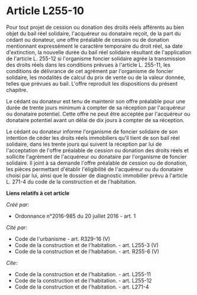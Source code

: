 # Article L255-10

Pour tout projet de cession ou donation des droits réels afférents au bien objet du bail réel solidaire, l'acquéreur ou
donataire reçoit, de la part du cédant ou donateur, une offre préalable de cession ou de donation mentionnant expressément le
caractère temporaire du droit réel, sa date d'extinction, la nouvelle durée du bail réel solidaire résultant de l'application
de l'article L. 255-12 si l'organisme foncier solidaire agrée la transmission des droits réels dans les conditions prévues à
l'article L. 255-11, les conditions de délivrance de cet agrément par l'organisme de foncier solidaire, les modalités de
calcul du prix de vente ou de la valeur donnée, telles que prévues au bail. L'offre reproduit les dispositions du présent
chapitre. 

Le cédant ou donateur est tenu de maintenir son offre préalable pour une durée de trente jours minimum à compter de sa
réception par l'acquéreur ou donataire potentiel. Cette offre ne peut être acceptée par l'acquéreur ou donataire potentiel
avant un délai de dix jours à compter de sa réception. 

Le cédant ou donateur informe l'organisme de foncier solidaire de son intention de céder les droits réels immobiliers qu'il
tient de son bail réel solidaire, dans les trente jours qui suivent la réception par lui de l'acceptation de l'offre
préalable de cession ou donation des droits réels et sollicite l'agrément de l'acquéreur ou donataire par l'organisme de
foncier solidaire. Il joint à sa demande l'offre préalable de cession ou de donation, les pièces permettant d'établir
l'éligibilité de l'acquéreur ou du donataire choisi par lui, ainsi que le dossier de diagnostic immobilier prévu à l'article
L. 271-4 du code de la construction et de l'habitation.

**Liens relatifs à cet article**

_Créé par_:

  - Ordonnance n°2016-985 du 20 juillet 2016 - art. 1

_Cité par_:

  - Code de l'urbanisme - art. R329-16 (V)
  - Code de la construction et de l'habitation. - art. L255-3 (V)
  - Code de la construction et de l'habitation. - art. R255-6 (V)

_Cite_:

  - Code de la construction et de l'habitation. - art. L255-11
  - Code de la construction et de l'habitation. - art. L255-12
  - Code de la construction et de l'habitation. - art. L271-4
